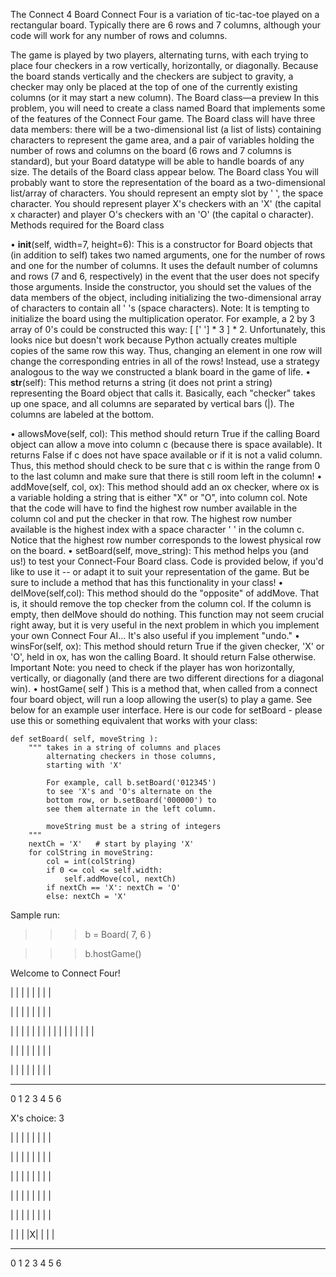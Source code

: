 The Connect 4 Board
Connect Four is a variation of tic-tac-toe played on a rectangular board. Typically there are 6 rows and 7 columns, although your code will work for any number of rows and columns.
 
The game is played by two players, alternating turns, with each trying to place four checkers in a row vertically, horizontally, or diagonally. Because the board stands vertically and the checkers are subject to gravity, a checker may only be placed at the top of one of the currently existing columns (or it may start a new column).
The Board class—a preview
In this problem, you will need to create a class named Board that implements some of the features of the Connect Four game. The Board class will have three data members: there will be a two-dimensional list (a list of lists) containing characters to represent the game area, and a pair of variables holding the number of rows and columns on the board (6 rows and 7 columns is standard), but your Board datatype will be able to handle boards of any size. The details of the Board class appear below.
The Board class
You will probably want to store the representation of the board as a two-dimensional list/array of characters. You should represent an empty slot by ' ', the space character. You should represent player X's checkers with an 'X' (the capital x character) and player O's checkers with an 'O' (the capital o character).
Methods required for the Board class

•	__init__(self, width=7, height=6): This is a constructor for Board objects that (in addition to self) takes two named arguments, one for the number of rows and one for the number of columns. It uses the default number of columns and rows (7 and 6, respectively) in the event that the user does not specify those arguments. Inside the constructor, you should set the values of the data members of the object, including initializing the two-dimensional array of characters to contain all ' 's (space characters). Note: It is tempting to initialize the board using the multiplication operator. For example, a 2 by 3 array of 0's could be constructed this way:
[ [' '] * 3 ] * 2. Unfortunately, this looks nice but doesn't work because Python actually creates multiple copies of the same row this way. Thus, changing an element in one row will change the corresponding entries in all of the rows! Instead, use a strategy analogous to the way we constructed a blank board in the game of life.
•	__str__(self): This method returns a string (it does not print a string) representing the Board object that calls it. Basically, each "checker" takes up one space, and all columns are separated by vertical bars (|). The columns are labeled at the bottom.

•	allowsMove(self, col): This method should return True if the calling Board object can allow a move into column c (because there is space available). It returns False if c does not have space available or if it is not a valid column. Thus, this method should check to be sure that c is within the range from 0 to the last column and make sure that there is still room left in the column!
•	addMove(self, col, ox): This method should add an ox checker, where ox is a variable holding a string that is either "X" or "O", into column col. Note that the code will have to find the highest row number available in the column col and put the checker in that row. The highest row number available is the highest index with a space character ' ' in the column c. Notice that the highest row number corresponds to the lowest physical row on the board.
•	setBoard(self, move_string): This method helps you (and us!) to test your Connect-Four Board class. Code is provided below, if you'd like to use it -- or adapt it to suit your representation of the game. But be sure to include a method that has this functionality in your class!
•	delMove(self,col): This method should do the "opposite" of addMove. That is, it should remove the top checker from the column col. If the column is empty, then delMove should do nothing. This function may not seem crucial right away, but it is very useful in the next problem in which you implement your own Connect Four AI... It's also useful if you implement "undo."
•	winsFor(self, ox): This method should return True if the given checker, 'X' or 'O', held in ox, has won the calling Board. It should return False otherwise. Important Note: you need to check if the player has won horizontally, vertically, or diagonally (and there are two different directions for a diagonal win).
•	hostGame( self ) This is a method that, when called from a connect four board object, will run a loop allowing the user(s) to play a game. See below for an example user interface.
Here is our code for setBoard - please use this or something equivalent that works with your class:

    def setBoard( self, moveString ):
        """ takes in a string of columns and places
            alternating checkers in those columns,
            starting with 'X'
            
            For example, call b.setBoard('012345')
            to see 'X's and 'O's alternate on the
            bottom row, or b.setBoard('000000') to
            see them alternate in the left column.

            moveString must be a string of integers
        """
        nextCh = 'X'   # start by playing 'X'
        for colString in moveString:
            col = int(colString)
            if 0 <= col <= self.width:
                self.addMove(col, nextCh)
            if nextCh == 'X': nextCh = 'O'
            else: nextCh = 'X'

Sample run: 

>>> b = Board( 7, 6 )

>>> b.hostGame()


Welcome to Connect Four!

| | | | | | | |

| | | | | | | |

| | | | | | | |
| | | | | | | |

| | | | | | | |

| | | | | | | |

---------------

 0 1 2 3 4 5 6

X's choice:  3

| | | | | | | |

| | | | | | | |

| | | | | | | |

| | | | | | | |

| | | | | | | |

| | | |X| | | |

---------------

 0 1 2 3 4 5 6


